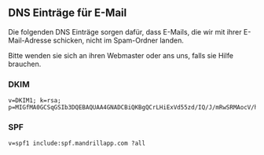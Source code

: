 ## DNS Einträge für E-Mail

Die folgenden DNS Einträge sorgen dafür, dass E-Mails, die wir mit ihrer E-Mail-Adresse schicken, nicht im Spam-Ordner landen.

Bitte wenden sie sich an ihren Webmaster oder ans uns, falls sie Hilfe brauchen.

### DKIM

```
v=DKIM1; k=rsa; p=MIGfMA0GCSqGSIb3DQEBAQUAA4GNADCBiQKBgQCrLHiExVd55zd/IQ/J/mRwSRMAocV/hMB3jXwaHH36d9NaVynQFYV8NaWi69c1veUtRzGt7yAioXqLj7Z4TeEUoOLgrKsn8YnckGs9i3B3tVFB+Ch/4mPhXWiNfNdynHWBcPcbJ8kjEQ2U8y78dHZj1YeRXXVvWob2OaKynO8/lQIDAQAB;
```

### SPF

```
v=spf1 include:spf.mandrillapp.com ?all
```

